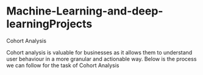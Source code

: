 # Machine-Learning-and-deep-learningProjects
Cohort Analysis

Cohort analysis is valuable for businesses as it allows them to understand user behaviour in a more granular and actionable way. Below is the process we can follow for the task of Cohort Analysis

